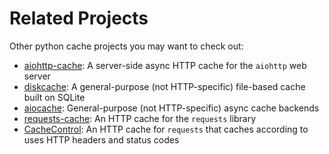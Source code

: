 # Related Projects

Other python cache projects you may want to check out:

- [aiohttp-cache](https://github.com/cr0hn/aiohttp-cache): A server-side async HTTP cache for the
  `aiohttp` web server
- [diskcache](https://github.com/grantjenks/python-diskcache): A general-purpose (not HTTP-specific)
  file-based cache built on SQLite
- [aiocache](https://github.com/aio-libs/aiocache): General-purpose (not HTTP-specific) async cache
  backends
- [requests-cache](https://github.com/reclosedev/requests-cache): An HTTP cache for the `requests` library
- [CacheControl](https://github.com/ionrock/cachecontrol): An HTTP cache for `requests` that caches
  according to uses HTTP headers and status codes
